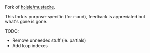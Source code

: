 Fork of [hoisie/mustache](https://github.com/hoisie/mustache).

This fork is purpose-specific (for maud), feedback is appreciated but what's gone is gone.

TODO:

- Remove unneeded stuff (ie. partials)
- Add loop indexes